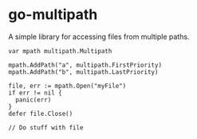 # go-multipath
A simple library for accessing files from multiple paths.

```
var mpath multipath.Multipath

mpath.AddPath("a", multipath.FirstPriority)
mpath.AddPath("b", multipath.LastPriority)

file, err := mpath.Open("myFile")
if err != nil {
  panic(err)
}
defer file.Close()

// Do stuff with file
```
